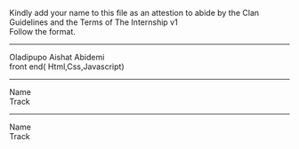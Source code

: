 
Kindly add your name to this file as an attestion to abide by the Clan Guidelines and the Terms of The Internship v1
<br/> Follow the format.<br/> 
___
Oladipupo Aishat Abidemi  <br/>
front end(  Html,Css,Javascript)
___
Name <br/>
Track
___
Name <br/>
Track
